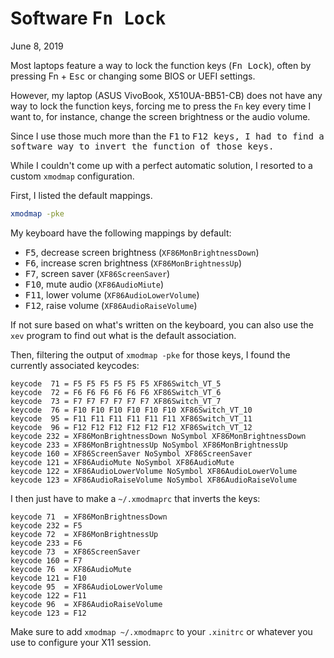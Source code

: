 # Software <kbd>Fn Lock</kbd>
June 8, 2019

Most laptops feature a way to lock the function keys (<kbd>Fn Lock</kbd>),
often by pressing </kbd>Fn</kbd> + <kbd>Esc</kbd> or changing some BIOS
or UEFI settings.

However, my laptop (ASUS VivoBook, X510UA-BB51-CB) does not have any way
to lock the function keys, forcing me to press the `Fn` key every time I
want to, for instance, change the screen brightness or the audio volume.

Since I use those much more than the <kbd>F1</kbd> to <kbd>F12<kbd>
keys, I had to find a software way to invert the function of those keys.

While I couldn't come up with a perfect automatic solution, I resorted
to a custom `xmodmap` configuration.

First, I listed the default mappings.

```sh
xmodmap -pke
```

My keyboard have the following mappings by default:

* <kbd>F5</kbd>, decrease screen brightness (`XF86MonBrightnessDown`)
* <kbd>F6</kbd>, increase scren brightness (`XF86MonBrightnessUp`)
* <kbd>F7</kbd>, screen saver (`XF86ScreenSaver`)
* <kbd>F10</kbd>, mute audio (`XF86AudioMiute`)
* <kbd>F11</kbd>, lower volume (`XF86AudioLowerVolume`)
* <kbd>F12</kbd>, raise volume (`XF86AudioRaiseVolume`)

If not sure based on what's written on the keyboard, you can also use
the `xev` program to find out what is the default association.

Then, filtering the output of `xmodmap -pke` for those keys, I found the
currently associated keycodes:

```xmodmap
keycode  71 = F5 F5 F5 F5 F5 F5 XF86Switch_VT_5
keycode  72 = F6 F6 F6 F6 F6 F6 XF86Switch_VT_6
keycode  73 = F7 F7 F7 F7 F7 F7 XF86Switch_VT_7
keycode  76 = F10 F10 F10 F10 F10 F10 XF86Switch_VT_10
keycode  95 = F11 F11 F11 F11 F11 F11 XF86Switch_VT_11
keycode  96 = F12 F12 F12 F12 F12 F12 XF86Switch_VT_12
keycode 232 = XF86MonBrightnessDown NoSymbol XF86MonBrightnessDown
keycode 233 = XF86MonBrightnessUp NoSymbol XF86MonBrightnessUp
keycode 160 = XF86ScreenSaver NoSymbol XF86ScreenSaver
keycode 121 = XF86AudioMute NoSymbol XF86AudioMute
keycode 122 = XF86AudioLowerVolume NoSymbol XF86AudioLowerVolume
keycode 123 = XF86AudioRaiseVolume NoSymbol XF86AudioRaiseVolume
```

I then just have to make a `~/.xmodmaprc` that inverts the keys:

```xmodmap
keycode 71  = XF86MonBrightnessDown
keycode 232 = F5
keycode 72  = XF86MonBrightnessUp
keycode 233 = F6
keycode 73  = XF86ScreenSaver
keycode 160 = F7
keycode 76  = XF86AudioMute
keycode 121 = F10
keycode 95  = XF86AudioLowerVolume
keycode 122 = F11
keycode 96  = XF86AudioRaiseVolume
keycode 123 = F12
```

Make sure to add `xmodmap ~/.xmodmaprc` to your `.xinitrc` or whatever
you use to configure your X11 session.
